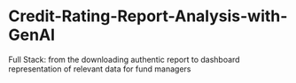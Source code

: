 # Credit-Rating-Report-Analysis-with-GenAI
Full Stack: from the downloading authentic report  to dashboard representation of relevant data for fund managers
